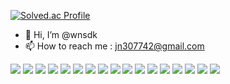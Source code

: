 <!---[![wnsdk's GitHub stats](https://github-readme-stats.vercel.app/api?username=wnsdk)](https://github.com/wnsdk/github-readme-stats)--->
[![Solved.ac Profile](http://mazassumnida.wtf/api/v2/generate_badge?boj=jn307742)](https://solved.ac/jn307742/)

- 👋 Hi, I’m @wnsdk
- 📫 How to reach me : jn307742@gmail.com

<a href=""><img src="https://img.shields.io/badge/Linux-FCC624?style=for-the-badge&logo=linux&logoColor=black"/></a>
<a href=""><img src="https://img.shields.io/badge/HTML5-E34F26?style=for-the-badge&logo=html5&logoColor=white"/></a>
<a href=""><img src="https://img.shields.io/badge/CSS3-1572B6?style=for-the-badge&logo=css3&logoColor=white"/></a>
<a href=""><img src="https://img.shields.io/badge/JavaScript-F7DF1E?style=for-the-badge&logo=JavaScript&logoColor=white"/></a>
<a href=""><img src="https://img.shields.io/badge/Node.js-43853D?style=for-the-badge&logo=node.js&logoColor=white"/></a>
<a href=""><img src="https://img.shields.io/badge/Java-ED8B00?style=for-the-badge&logo=openjdk&logoColor=white"/></a>
<a href=""><img src="https://img.shields.io/badge/Markdown-000000?style=for-the-badge&logo=markdown&logoColor=white"/></a>
<a href=""><img src="https://img.shields.io/badge/React-20232A?style=for-the-badge&logo=react&logoColor=61DAFB"/></a>
<a href=""><img src="https://img.shields.io/badge/Vue.js-35495E?style=for-the-badge&logo=vue.js&logoColor=4FC08D"/></a>
<a href=""><img src="https://img.shields.io/badge/Spring-6DB33F?style=for-the-badge&logo=spring&logoColor=white"/></a>
<a href=""><img src="https://img.shields.io/badge/MySQL-00000F?style=for-the-badge&logo=mysql&logoColor=white"/></a>
<a href=""><img src="https://img.shields.io/badge/Amazon_AWS-232F3E?style=for-the-badge&logo=amazon-aws&logoColor=white"/></a>
<a href=""><img src="https://img.shields.io/badge/Google_Cloud-4285F4?style=for-the-badge&logo=google-cloud&logoColor=white"/></a>
<a href=""><img src="https://img.shields.io/badge/redis-%23DD0031.svg?&style=for-the-badge&logo=redis&logoColor=white"/></a>
<a href=""><img src="https://img.shields.io/badge/GIT-E44C30?style=for-the-badge&logo=git&logoColor=white"/></a>
<a href=""><img src="https://img.shields.io/badge/Jenkins-D24939?style=for-the-badge&logo=Jenkins&logoColor=white"/></a>
<a href=""><img src="https://img.shields.io/badge/Jira-0052CC?style=for-the-badge&logo=Jira&logoColor=white"/></a>

<!---
wnsdk/wnsdk is a ✨ special ✨ repository because its `README.md` (this file) appears on your GitHub profile.
You can click the Preview link to take a look at your changes.
--->
